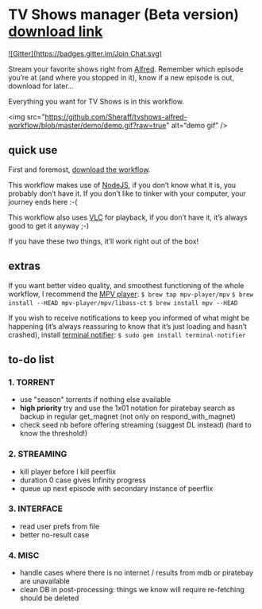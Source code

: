 TV Shows manager (Beta version) [download link](https://github.com/Sheraff/tvshows-alfred-workflow/raw/master/TV%20Show%20Manager.alfredworkflow "TV Shows manager.alfredworkflow")
=======================
[![Gitter](https://badges.gitter.im/Join Chat.svg)](https://gitter.im/Sheraff/tvshows-alfred-workflow?utm_source=badge&utm_medium=badge&utm_campaign=pr-badge&utm_content=badge)

Stream your favorite shows right from [Alfred](http://www.alfredapp.com/ "Alfred App official website"). Remember which episode you’re at (and where you stopped in it), know if a new episode is out, download for later...

Everything you want for TV Shows is in this workflow.

<img src="https://github.com/Sheraff/tvshows-alfred-workflow/blob/master/demo/demo.gif?raw=true" alt=“demo gif” />


## quick use

First and foremost, [download the workflow](https://github.com/Sheraff/tvshows-alfred-workflow/raw/master/TV%20Show%20Manager.alfredworkflow "TV Shows manager.alfredworkflow").

This workflow makes use of [NodeJS](http://nodejs.org/), if you don’t know what it is, you probably don’t have it. If you don’t like to tinker with your computer, your journey ends here :-(

This workflow also uses [VLC](http://www.videolan.org/vlc/index.html) for playback, if you don’t have it, it’s always good to get it anyway ;-)

If you have these two things, it’ll work right out of the box!


## extras

If you want better video quality, and smoothest functioning of the whole workflow, I recommend the [MPV player](http://mpv.io/):
`$ brew tap mpv-player/mpv`
`$ brew install --HEAD mpv-player/mpv/libass-ct`
`$ brew install mpv --HEAD`

If you wish to receive notifications to keep you informed of what might be happening (it’s always reassuring to know that it’s just loading and hasn’t crashed), install [terminal notifier](https://github.com/alloy/terminal-notifier):
`$ sudo gem install terminal-notifier`

## to-do list

### 1. TORRENT
 - use "season" torrents if nothing else available
 - **high priority** try and use the 1x01 notation for piratebay search as backup in regular get_magnet (not only on respond_with_magnet)
 - check seed nb before offering streaming (suggest DL instead) (hard to know the threshold!)

### 2. STREAMING
 - kill player before I kill peerflix
 - duration 0 case gives Infinity progress
 - queue up next episode with secondary instance of peerflix

### 3. INTERFACE
 - read user prefs from file
 - better no-result case

### 4. MISC
 - handle cases where there is no internet / results from mdb or piratebay are unavailable
 - clean DB in post-processing: things we know will require re-fetching should be deleted
